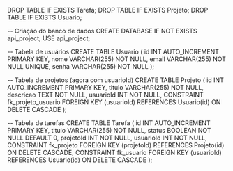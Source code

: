 DROP TABLE IF EXISTS Tarefa;
DROP TABLE IF EXISTS Projeto;
DROP TABLE IF EXISTS Usuario;

-- Criação do banco de dados
CREATE DATABASE IF NOT EXISTS api_project;
USE api_project;

-- Tabela de usuários
CREATE TABLE Usuario (
    id INT AUTO_INCREMENT PRIMARY KEY,
    nome VARCHAR(255) NOT NULL,
    email VARCHAR(255) NOT NULL UNIQUE,
    senha VARCHAR(255) NOT NULL
);

-- Tabela de projetos (agora com usuarioId)
CREATE TABLE Projeto (
    id INT AUTO_INCREMENT PRIMARY KEY,
    titulo VARCHAR(255) NOT NULL,
    descricao TEXT NOT NULL,
    usuarioId INT NOT NULL,
    CONSTRAINT fk_projeto_usuario
        FOREIGN KEY (usuarioId)
        REFERENCES Usuario(id)
        ON DELETE CASCADE
);

-- Tabela de tarefas
CREATE TABLE Tarefa (
    id INT AUTO_INCREMENT PRIMARY KEY,
    titulo VARCHAR(255) NOT NULL,
    status BOOLEAN NOT NULL DEFAULT 0,
    projetoId INT NOT NULL,
    usuarioId INT NOT NULL,
    CONSTRAINT fk_projeto
        FOREIGN KEY (projetoId)
        REFERENCES Projeto(id)
        ON DELETE CASCADE,
    CONSTRAINT fk_usuario
        FOREIGN KEY (usuarioId)
        REFERENCES Usuario(id)
        ON DELETE CASCADE
);
